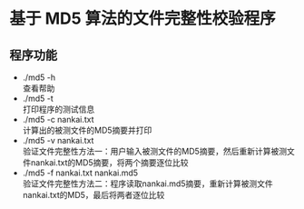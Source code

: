 # 基于 MD5 算法的文件完整性校验程序
## 程序功能
+ ./md5 -h  
查看帮助
+ ./md5 -t  
打印程序的测试信息
+ ./md5 -c nankai.txt  
计算出的被测文件的MD5摘要并打印
+ ./md5 -v nankai.txt  
验证文件完整性方法一：用户输入被测文件的MD5摘要，然后重新计算被测文件nankai.txt的MD5摘要，将两个摘要逐位比较
+ ./md5 -f nankai.txt nankai.md5  
验证文件完整性方法二：程序读取nankai.md5摘要，重新计算被测文件nankai.txt的MD5，最后将两者逐位比较